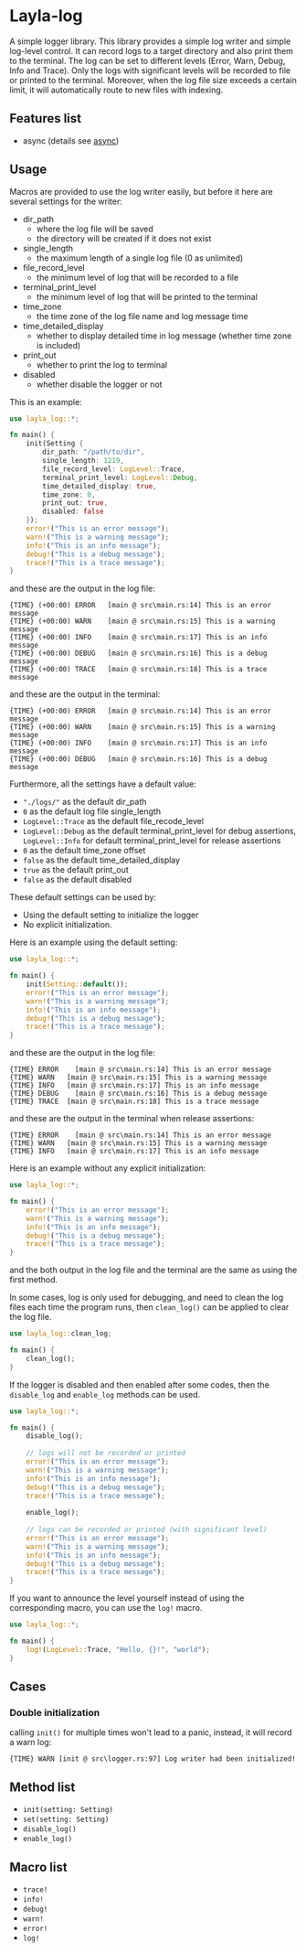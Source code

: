 # Layla-log

A simple logger library. This library provides a simple log writer and simple log-level control. It can record logs to a target directory and also print them to the terminal. The log can be set to different levels (Error, Warn, Debug, Info and Trace). Only the logs with significant levels will be recorded to file or printed to the terminal. Moreover, when the log file size exceeds a certain limit, it will automatically route to new files with indexing.

## Features list
- async (details see [async](./doc/async.md))

## Usage

Macros are provided to use the log writer easily, but before it here are several settings for the writer:

- dir_path
  - where the log file will be saved
  - the directory will be created if it does not exist
- single_length
  - the maximum length of a single log file (0 as unlimited)
- file_record_level
  - the minimum level of log that will be recorded to a file
- terminal_print_level
  - the minimum level of log that will be printed to the terminal
- time_zone
  - the time zone of the log file name and log message time
- time_detailed_display
  - whether to display detailed time in log message (whether time zone is included)
- print_out
  - whether to print the log to terminal
- disabled
  - whether disable the logger or not


This is an example:

```rust
use layla_log::*;

fn main() {
    init(Setting {
        dir_path: "/path/to/dir",
        single_length: 1219,
        file_record_level: LogLevel::Trace,
        terminal_print_level: LogLevel::Debug,
        time_detailed_display: true,
        time_zone: 0,
        print_out: true,
        disabled: false
    });
    error!("This is an error message");
    warn!("This is a warning message");
    info!("This is an info message");
    debug!("This is a debug message");
    trace!("This is a trace message");
}
```

and these are the output in the log file:

```log
{TIME} (+00:00) ERROR	[main @ src\main.rs:14] This is an error message
{TIME} (+00:00) WARN	[main @ src\main.rs:15] This is a warning message
{TIME} (+00:00) INFO	[main @ src\main.rs:17] This is an info message
{TIME} (+00:00) DEBUG	[main @ src\main.rs:16] This is a debug message
{TIME} (+00:00) TRACE	[main @ src\main.rs:18] This is a trace message
```

and these are the output in the terminal:

```log
{TIME} (+00:00) ERROR	[main @ src\main.rs:14] This is an error message
{TIME} (+00:00) WARN	[main @ src\main.rs:15] This is a warning message
{TIME} (+00:00) INFO	[main @ src\main.rs:17] This is an info message
{TIME} (+00:00) DEBUG	[main @ src\main.rs:16] This is a debug message
```

Furthermore, all the settings have a default value:
- `"./logs/"` as the default dir_path
- `0` as the default log file single_length
- `LogLevel::Trace` as the default file_recode_level
- `LogLevel::Debug` as the default terminal_print_level for debug assertions, `LogLevel::Info` for default terminal_print_level for release assertions
- `0` as the default time_zone offset
- `false` as the default time_detailed_display
- `true` as the default print_out
- `false` as the default disabled

These default settings can be used by:
- Using the default setting to initialize the logger
- No explicit initialization.

Here is an example using the default setting:

```rust
use layla_log::*;

fn main() {
    init(Setting::default());
    error!("This is an error message");
    warn!("This is a warning message");
    info!("This is an info message");
    debug!("This is a debug message");
    trace!("This is a trace message");
}
```

and these are the output in the log file:

```log
{TIME} ERROR	[main @ src\main.rs:14] This is an error message
{TIME} WARN   [main @ src\main.rs:15] This is a warning message
{TIME} INFO   [main @ src\main.rs:17] This is an info message
{TIME} DEBUG	[main @ src\main.rs:16] This is a debug message
{TIME} TRACE  [main @ src\main.rs:18] This is a trace message
```

and these are the output in the terminal when release assertions:

```log
{TIME} ERROR	[main @ src\main.rs:14] This is an error message
{TIME} WARN   [main @ src\main.rs:15] This is a warning message
{TIME} INFO   [main @ src\main.rs:17] This is an info message
```

Here is an example without any explicit initialization:

```rust
use layla_log::*;

fn main() {
    error!("This is an error message");
    warn!("This is a warning message");
    info!("This is an info message");
    debug!("This is a debug message");
    trace!("This is a trace message");
}
```

and the both output in the log file and the terminal are the same as using the first method.

In some cases, log is only used for debugging, and need to clean the log files each time the program runs, then `clean_log()` can be applied to clear the log file.

```rust
use layla_log::clean_log;

fn main() {
    clean_log();
}
```

If the logger is disabled and then enabled after some codes, then the `disable_log` and `enable_log` methods can be used.

```rust
use layla_log::*;

fn main() {
    disable_log();
    
    // logs will not be recorded or printed
    error!("This is an error message");
    warn!("This is a warning message");
    info!("This is an info message");
    debug!("This is a debug message");
    trace!("This is a trace message");
    
    enable_log();
    
    // logs can be recorded or printed (with significant level)
    error!("This is an error message");
    warn!("This is a warning message");
    info!("This is an info message");
    debug!("This is a debug message");
    trace!("This is a trace message");
}
```

If you want to announce the level yourself instead of using the corresponding macro, you can use the `log!` macro.

```rust
use layla_log::*;

fn main() {
    log!(LogLevel::Trace, "Hello, {}!", "world");
}

```

## Cases

### Double initialization
calling `init()` for multiple times won't lead to a panic, instead, it will record a warn log: 

```log
{TIME} WARN	[init @ src\logger.rs:97] Log writer had been initialized!
```

## Method list

- `init(setting: Setting)`
- `set(setting: Setting)`
- `disable_log()`
- `enable_log()`

## Macro list

- `trace!`
- `info!`
- `debug!`
- `warn!`
- `error!`
- `log!`
